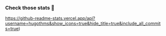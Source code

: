 ### Check those stats 🤙

https://github-readme-stats.vercel.app/api?username=hugothms&show_icons=true&hide_title=true&include_all_commits=true)

<!--
**Hugothms/hugothms** is a ✨ _special_ ✨ repository because its `README.md` (this file) appears on your GitHub profile.

Here are some ideas to get you started:

- 🔭 I’m currently working on ...
- 🌱 I’m currently learning ...
- 👯 I’m looking to collaborate on ...
- 🤔 I’m looking for help with ...
- 💬 Ask me about ...
- 📫 How to reach me: ...
- 😄 Pronouns: ...
- ⚡ Fun fact: ...
-->
